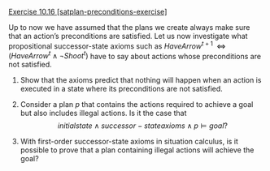 [Exercise 10.16 \[satplan-preconditions-exercise\]](ex_16/)

Up to now we have assumed that the
plans we create always make sure that an action’s preconditions are
satisfied. Let us now investigate what propositional successor-state
axioms such as ${HaveArrow}^{t+1} {\;\;{\Leftrightarrow}\;\;}{}$
$({HaveArrow}^t
\land \lnot {Shoot}^t)$ have to say about actions whose preconditions
are not satisfied.

1.  Show that the axioms predict that nothing will happen when an action
    is executed in a state where its preconditions are not satisfied.

2.  Consider a plan $p$ that contains the actions required to achieve a
    goal but also includes illegal actions. Is it the case that
$$
initial state \land successor-state axioms \land
p {\models} goal ?
$$

3.  With first-order successor-state axioms in situation calculus, is it
    possible to prove that a plan containing illegal actions will
    achieve the goal?
